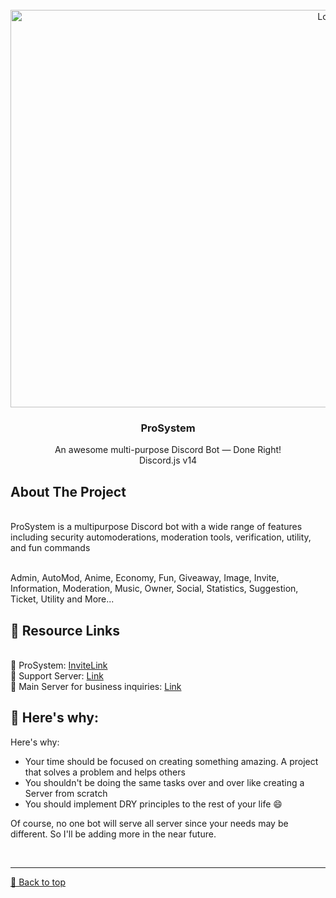 



<!-- PROJECT LOGO -->
<br />
<div align="center">
  <a href="[1gEF1JO](https://github.com/user-attachments/assets/57e6c48e-7ebb-45e4-954c-e5303817dd01)"
">
    <img src="https://imgur.com/RsuYAQlpng" alt="Logo" width="1000" height="636">
  </a>

  <h3 align="center">ProSystem</h3>

  <p align="center">
    An awesome multi-purpose Discord Bot — Done Right!
    <br /> Discord.js v14
    <a 
    <br />
    <br />
    
  </p>
</div>





<!-- ABOUT THE PROJECT -->
## About The Project
 <p align="center">

<br /> ProSystem is a multipurpose Discord bot with a wide range of features including security automoderations, moderation tools, verification, utility, and fun commands

<br /> Admin, AutoMod, Anime, Economy, Fun, Giveaway, Image, Invite, Information, Moderation, Music, Owner, Social, Statistics, Suggestion, Ticket, Utility and More...




 <!-- ABOUT THE PROJECT -->
## 🔗 Resource Links
 <p align="center">

<br /> 🤖 ProSystem: [InviteLink](https://discord.com/oauth2/authorize?client_id=1131317895679442945&permissions=564465339198582&integration_type=0&scope=bot+applications.commands)
<br /> 🤝 Support Server: [Link](https://discord.gg/DcbdzPWDaJ)
<br /> 📂 Main Server for business inquiries: [Link](https://discord.gg/MmECxHDXEc)




 <!-- ABOUT THE PROJECT -->
## 🚀 Here's why:
 <p align="center">

Here's why:
* Your time should be focused on creating something amazing. A project that solves a problem and helps others
* You shouldn't be doing the same tasks over and over like creating a Server from scratch
* You should implement DRY principles to the rest of your life :smile:

Of course, no one bot will serve all server since your needs may be different. So I'll be adding more in the near future. 



<!-- MARKDOWN LINKS & IMAGES -->
<!-- https://www.markdownguide.org/basic-syntax/#reference-style-links -->
[contributors-shield]: https://img.shields.io/github/contributors/othneildrew/Best-README-Template.svg?style=for-the-badge
[contributors-url]: https://github.com/othneildrew/Best-README-Template/graphs/contributors
[forks-shield]: https://img.shields.io/github/forks/othneildrew/Best-README-Template.svg?style=for-the-badge
[forks-url]: https://github.com/othneildrew/Best-README-Template/network/members
[stars-shield]: https://img.shields.io/github/stars/othneildrew/Best-README-Template.svg?style=for-the-badge
[stars-url]: https://github.com/othneildrew/Best-README-Template/stargazers
[issues-shield]: https://img.shields.io/github/issues/othneildrew/Best-README-Template.svg?style=for-the-badge
[issues-url]: https://github.com/othneildrew/Best-README-Template/issues
[license-shield]: https://img.shields.io/github/license/othneildrew/Best-README-Template.svg?style=for-the-badge
[license-url]: https://github.com/othneildrew/Best-README-Template/blob/master/LICENSE.txt
[linkedin-shield]: https://img.shields.io/badge/-LinkedIn-black.svg?style=for-the-badge&logo=linkedin&colorB=555
[linkedin-url]: https://linkedin.com/in/othneildrew
[product-screenshot]: images/screenshot.png
[Next.js]: https://img.shields.io/badge/next.js-000000?style=for-the-badge&logo=nextdotjs&logoColor=white
[Next-url]: https://nextjs.org/
[React.js]: https://img.shields.io/badge/React-20232A?style=for-the-badge&logo=react&logoColor=61DAFB
[React-url]: https://reactjs.org/
[Vue.js]: https://img.shields.io/badge/Vue.js-35495E?style=for-the-badge&logo=vuedotjs&logoColor=4FC08D
[Vue-url]: https://vuejs.org/
[Angular.io]: https://img.shields.io/badge/Angular-DD0031?style=for-the-badge&logo=angular&logoColor=white
[Angular-url]: https://angular.io/
[Svelte.dev]: https://img.shields.io/badge/Svelte-4A4A55?style=for-the-badge&logo=svelte&logoColor=FF3E00
[Svelte-url]: https://svelte.dev/
[Laravel.com]: https://img.shields.io/badge/Laravel-FF2D20?style=for-the-badge&logo=laravel&logoColor=white
[Laravel-url]: https://laravel.com
[Bootstrap.com]: https://img.shields.io/badge/Bootstrap-563D7C?style=for-the-badge&logo=bootstrap&logoColor=white
[Bootstrap-url]: https://getbootstrap.com
[JQuery.com]: https://img.shields.io/badge/jQuery-0769AD?style=for-the-badge&logo=jquery&logoColor=white
[JQuery-url]: https://jquery.com 

<br><hr>
[🔼 Back to top](#ProSystem)
